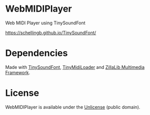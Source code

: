 WebMIDIPlayer
=============
Web MIDI Player using TinySoundFont

https://schellingb.github.io/TinySoundFont/

# Dependencies
Made with [TinySoundFont](https://github.com/schellingb/TinySoundFont), [TinyMidiLoader](https://github.com/schellingb/TinySoundFont) and [ZillaLib Multimedia Framework](https://github.com/schellingb/ZillaLib).

# License
WebMIDIPlayer is available under the [Unlicense](http://unlicense.org/) (public domain).

